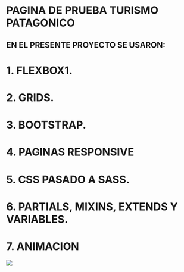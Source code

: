 # PAGINA DE PRUEBA TURISMO PATAGONICO
## EN EL PRESENTE PROYECTO SE USARON:
# 1. FLEXBOX1.
# 2. GRIDS.
# 3. BOOTSTRAP.
# 4. PAGINAS RESPONSIVE
# 5. CSS PASADO A SASS.
# 6. PARTIALS, MIXINS, EXTENDS Y VARIABLES.
# 7. ANIMACION

[![](https://www.supercoloring.com/sites/default/files/styles/coloring_medium/public/cif/2016/11/glaciar-coloring-page.png)](http://https://www.supercoloring.com/sites/default/files/styles/coloring_medium/public/cif/2016/11/glaciar-coloring-page.png)
